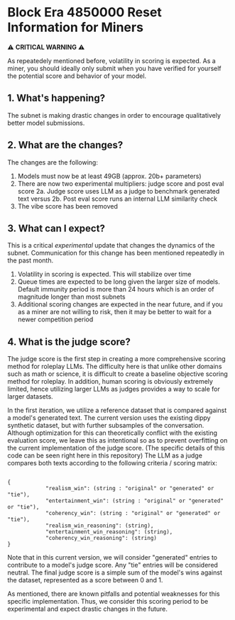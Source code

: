 # Block Era 4850000 Reset Information for Miners


⚠️ **CRITICAL WARNING** ⚠️

As repeatedely mentioned before, volatility in scoring is expected. As a miner, you should ideally only submit when you have verified for yourself the potential score and behavior of your model. 


## 1. What's happening?
The subnet is making drastic changes in order to encourage qualitatively better model submissions.

## 2. What are the changes?

The changes are the following:
1. Models must now be at least 49GB (approx. 20b+ parameters)
2. There are now two experimental multipliers: judge score and post eval score
2a. Judge score uses LLM as a judge to benchmark generated text versus 
2b. Post eval score runs an internal LLM similarity check
3. The vibe score has been removed


## 3. What can I expect?
This is a critical _experimental_ update that changes the dynamics of the subnet. Communication for this change has been mentioned repeatedly in the past month. 

1. Volatility in scoring is expected. This will stabilize over time
2. Queue times are expected to be long given the larger size of models. Default immunity period is more than 24 hours which is an order of magnitude longer than most subnets
3. Additional scoring changes are expected in the near future, and if you as a miner are not willing to risk, then it may be better to wait for a newer competition period

## 4. What is the judge score?

The judge score is the first step in creating a more comprehensive scoring method for roleplay LLMs. 
The difficulty here is that unlike other domains such as math or science, it is difficult to create a baseline objective scoring method for roleplay. In addition, human scoring is obviously extremely limited, hence utilizing larger LLMs as judges provides a way to scale for larger datasets.

In the first iteration, we utilize a reference dataset that is compared against a model's generated text. The current version uses the existing dippy synthetic dataset, but with further subsamples of the conversation. Although optimization for this can theoretically conflict with the existing evaluation score, we leave this as intentional so as to prevent overfitting on the current implementation of the judge score.
(The specific details of this code can be seen right here in this repository)
The LLM as a judge compares both texts according to the following criteria / scoring matrix:

```

{
            "realism_win": (string : "original" or "generated" or "tie"),
            "entertainment_win": (string : "original" or "generated" or "tie"),
            "coherency_win": (string : "original" or "generated" or "tie"),
            "realism_win_reasoning": (string),
            "entertainment_win_reasoning": (string),
            "coherency_win_reasoning": (string)
}

```

Note that in this current version, we will consider "generated" entries to contribute to a model's judge score. Any "tie" entries will be considered neutral. 
The final judge score is a simple sum of the model's wins against the dataset, represented as a score between 0 and 1.

As mentioned, there are known pitfalls and potential weaknesses for this specific implementation. Thus, we consider this scoring period to be experimental and expect drastic changes in the future.


